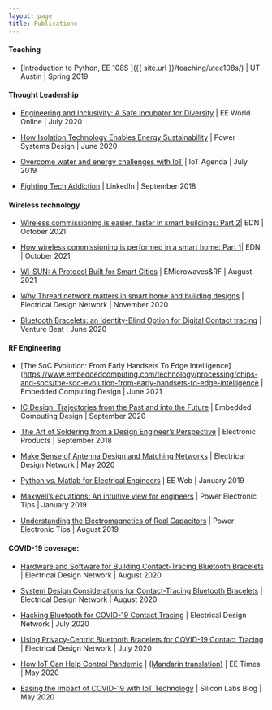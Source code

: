 ```yaml
---
layout: page
title: Publications
---
```


#### Teaching
* [Introduction to Python, EE 108S ]({{ site.url }}/teaching/utee108s/) \| UT Austin \| Spring 2019


#### Thought Leadership
       
* [Engineering and Inclusivity: A Safe Incubator for Diversity](https://www.eeworldonline.com/engineering-and-inclusivity-a-safe-incubator-for-diversity/) \| EE World Online \| July 2020	 

* [How Isolation Technology Enables Energy Sustainability](https://www.powersystemsdesign.com/articles/how-isolation-technology-enables-energy-sustainability/22/16529) \| Power Systems Design \| June 2020

* [Overcome water and energy challenges with IoT](https://internetofthingsagenda.techtarget.com/blog/IoT-Agenda/Doing-good-with-IoT-to-overcome-utility-challenges) \| IoT Agenda \| July 2019

* [Fighting Tech Addiction](https://www.linkedin.com/pulse/yet-another-post-against-tech-addiction-asem-elshimi/ "article on linkedIn") \| LinkedIn \| September 2018

#### Wireless technology

* [Wireless commissioning is easier, faster in smart buildings: Part 2](https://www.edn.com/wireless-commissioning-is-easier-faster-in-smart-buildings-part-2/)\| EDN \| October 2021


* [How wireless commissioning is performed in a smart home: Part 1](https://www.edn.com/how-wireless-commissioning-is-performed-in-a-smart-home-part-1/)\| EDN \| October 2021

* [Wi-SUN: A Protocol Built for Smart Cities](https://www.mwrf.com/technologies/systems/article/21171348/silicon-labs-wisun-a-protocol-built-for-smart-cities) \| EMicrowaves&RF \| August 2021


* [Why Thread network matters in smart home and building designs](https://www.edn.com/all-about-thread-network-and-why-it-matters-in-smart-home-smart-building-designs/) \| Electrical Design Network \| November 2020

* [Bluetooth Bracelets: an Identity-Blind Option for Digital Contact tracing](https://venturebeat.com/2020/06/06/bluetooth-bracelets-are-an-identity-blind-option-for-digital-contact-tracing/) \| Venture Beat \| June 2020	 

#### RF Engineering

* [The SoC Evolution: From Early Handsets To Edge Intelligence](https://www.embeddedcomputing.com/technology/processing/chips-and-socs/the-soc-evolution-from-early-handsets-to-edge-intelligence \| Embedded Computing Design \| June 2021

* [IC Design: Trajectories from the Past and into the Future](https://www.embedded-computing.com/home-page/ic-design-trajectories-from-the-past-and-into-the-future) \| Embedded Computing Design \| September 2020

* [The Art of Soldering from a Design Engineer’s Perspective](https://www.electronicproducts.com/Education/Career/The_art_of_soldering_from_a_design_engineer_s_perspective.aspx) \| Electronic Products \| September 2018

* [Make Sense of Antenna Design and Matching Networks](https://www.edn.com/make-sense-of-antenna-design-and-matching-networks/) \| Electrical Design Network \| May 2020 

* [Python vs. Matlab for Electrical Engineers](https://www.eeweb.com/profile/asemelshimi/articles/python-vs-matlab-for-electrical-engineers) \| EE Web \| January 2019

* [Maxwell’s equations: An intuitive view for engineers](https://www.powerelectronictips.com/intuitive-view-of-maxwells-equations-faq/) \| Power Electronic Tips \| January 2019

* [Understanding the Electromagnetics of Real Capacitors](https://www.powerelectronictips.com/understanding-electromagnetics-real-capacitors/) \| Power Electronic Tips \| August 2019



	
#### COVID-19 coverage:
	
* [Hardware and Software for Building Contact-Tracing Bluetooth Bracelets](https://www.edn.com/hardware-and-software-for-building-contact-tracing-bluetooth-bracelets/) \| Electrical Design Network \| August 2020

* [System Design Considerations for Contact-Tracing Bluetooth Bracelets](https://www.edn.com/system-design-considerations-for-contact-tracing-bluetooth-bracelets/) \| Electrical Design Network \| August 2020

* [Hacking Bluetooth for COVID-19 Contact Tracing](https://www.edn.com/?p=4468894&preview=1&_ppp=76a7f1922f) \| Electrical Design Network \| July 2020

* [Using Privacy-Centric Bluetooth Bracelets for COVID-19 Contact Tracing](https://www.edn.com/?p=4468901&preview=1&_ppp=d842545d62) \| Electrical Design Network \| July 2020

* [How IoT Can Help Control Pandemic](https://www.eetimes.com/how-iot-can-help-control-pandemic/?sf233705222=1) \| [(Mandarin translation)](https://www.eettaiwan.com/20200521nt71-how-iot-can-help-control-pandemic/) \| EE Times \| May 2020  


* [Easing the Impact of COVID-19 with IoT Technology](https://www.silabs.com/community/blog.entry.html/2020/05/01/easing_the_impactofcovid-19withiottechnology-KCUs) \| Silicon Labs Blog \| May 2020

